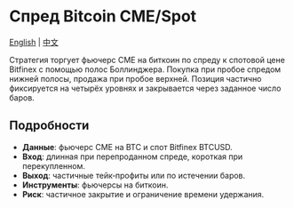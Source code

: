 # Спред Bitcoin CME/Spot
[English](README.md) | [中文](README_cn.md)

Стратегия торгует фьючерс CME на биткоин по спреду к спотовой цене Bitfinex с помощью полос Боллинджера.
Покупка при пробое спредом нижней полосы, продажа при пробое верхней.
Позиция частично фиксируется на четырёх уровнях и закрывается через заданное число баров.

## Подробности

- **Данные**: фьючерс CME на BTC и спот Bitfinex BTCUSD.
- **Вход**: длинная при перепроданном спреде, короткая при перекупленном.
- **Выход**: частичные тейк‑профиты или по истечении баров.
- **Инструменты**: фьючерсы на биткоин.
- **Риск**: частичное закрытие и ограничение времени удержания.

